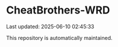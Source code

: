 # CheatBrothers-WRD

Last updated: 2025-06-10 02:45:33

This repository is automatically maintained.
